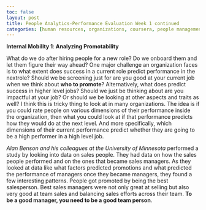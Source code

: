 ```yaml
--- 
toc: false
layout: post
title: People Analytics-Performance Evaluation Week 1 continued
categories: [human resources, organizations, coursera, people management, internal mobility]
---
```


**Internal Mobility 1**: **Analyzing Promotability**

What do we do after hiring people for  a new role? Do we onboard them  and let them figure  their way ahead? One major challenge an organization faces is to what extent does success in a current role predict performance in the nextrole? 
Should we be screening just for are you good at your current job when we think about **who to promote**? Alternatively, what does predict success in higher level jobs? Should we just be thinking about are you impactful at your job? Or should we be looking at other aspects and traits as well? I think this is tricky thing to look at in many organizations.
The idea is if you could rate people on various dimensions of their performance inside the organization, then what you could look at if that  performance predicts how they would do at the next level. And more specifically, which dimensions of their current performance predict whether they are going to be a high performer in a high level job.

_Alan Benson and his colleagues at the University of Minnesota_  performed a study  by looking into  data on sales people. They had data on how the sales people performed and  on the ones that became sales managers. As they looked at data like what factors predicted promotions and what predicted the performance of  managers once they became managers, they found a few interesting patterns. People got promoted by being the best salesperson. Best sales managers were not only great at selling but also  very good at team sales and balancing sales efforts across their team. **To be a good manager, you need to be a good team person**.


